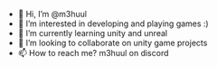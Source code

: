 - 👋 Hi, I’m @m3huul
- 👀 I’m interested in developing and playing games :)
- 🌱 I’m currently learning unity and unreal
- 💞️ I’m looking to collaborate on unity game projects
- 📫 How to reach me? m3huul on discord 

<!---
m3huul/m3huul is a ✨ special ✨ repository because its `README.md` (this file) appears on your GitHub profile.
You can click the Preview link to take a look at your changes.
--->
